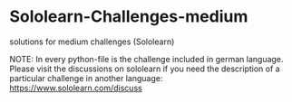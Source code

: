 # Sololearn-Challenges-medium
solutions for medium challenges (Sololearn)

NOTE: 
In every python-file is the challenge included in german language. Please visit the discussions on sololearn if you need the description of a particular challenge in another language: https://www.sololearn.com/discuss

